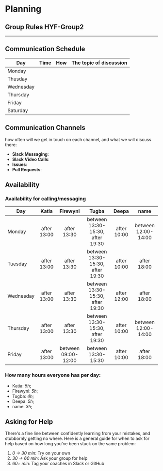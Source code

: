 # Planning

## Group Rules HYF-Group2

---

## Communication Schedule

| Day       | Time      | How          | The topic of discussion                 |
| --------- | :-------: | :----------: | --------------------------------------  |
| Monday    |           |              |                                         |
| Thusday   |           |              |                                         |
| Wednesday |           |              |                                         |
| Thursday  |           |              |                                         |
| Friday    |           |              |                                         |
| Saturday  |           |              |                                         |

## Communication Channels

how often will we get in touch on each channel, and what we will discuss there:

- **Slack Messaging**:
- **Slack Video Calls**:
- **Issues**:
- **Pull Requests**:

## Availability

### Availability for calling/messaging

| Day       |    Katia    |    Firewyni     |    Tugba     |    Deepa     |        name         |
| --------- | :---------: | :---------: | :---------: | :---------: | :-----------------: |
| Monday    | after 13:00 | after 13:30 | between 13:30-15:30, after 19:30 |   after 10:00   | between 12:00-14:00 |
| Tuesday   | after 13:00  | after 13:30 | between 13:30-15:30, after 19:30 |   after 10:00   |     after 18:00     |
| Wednesday | after 13:00 | after 13:30 | between 13:30-15:30, after 19:30 | after 12:00 |     after 18:00     |
| Thursday  | after 13:00   | after 13:30 | between 13:30-15:30, after 19:30|   after 10:00   | between 12:00-14:00 |
| Friday    | after 13:00  |   between 09:00-12:00   | between 13:30-15:30|   after 10:00   |     after 18:00     |

### How many hours everyone has per day:

- Katia: _5h_;
- Firewyni: _5h_;
- Tugba: _4h_;
- Deepa: _5h_;
- name: _3h_;

## Asking for Help

There's a fine line between confidently learning from your mistakes, and stubbornly getting no where. Here is a general guide for when to ask for help based on how long you've been stuck on the same problem:

1. _0 -> 30 min_: Try on your own
2. _30 -> 60 min_: Ask your group for help
3. _60+ min_: Tag your coaches in Slack or GitHub

